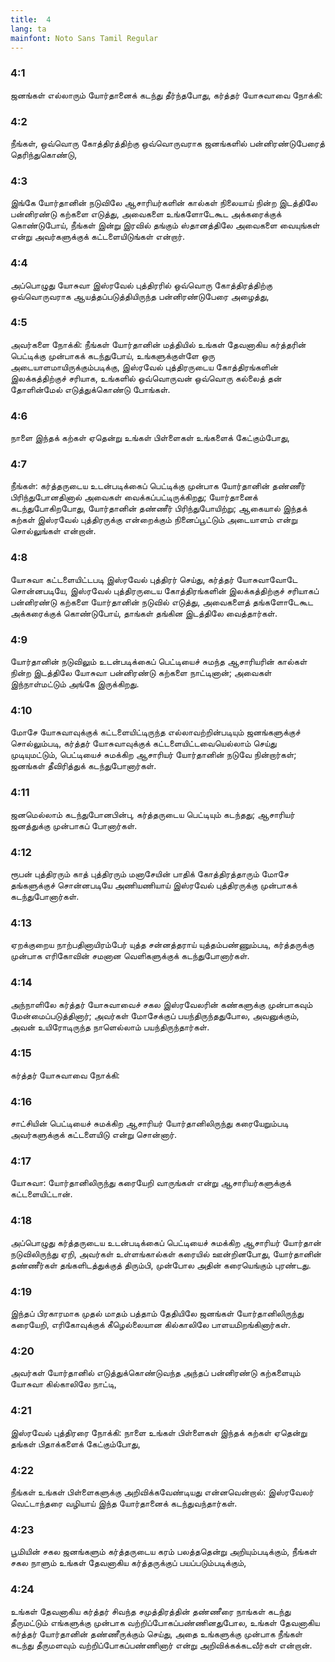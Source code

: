```yaml
---
title:  4
lang: ta
mainfont: Noto Sans Tamil Regular
---
```


###  4:1

ஜனங்கள் எல்லாரும் யோர்தானைக் கடந்து தீர்ந்தபோது, கர்த்தர் யோசுவாவை நோக்கி:

###  4:2

நீங்கள், ஒவ்வொரு கோத்திரத்திற்கு ஒவ்வொருவராக ஜனங்களில் பன்னிரண்டுபேரைத் தெரிந்துகொண்டு,

###  4:3

இங்கே யோர்தானின் நடுவிலே ஆசாரியர்களின் கால்கள் நிலையாய் நின்ற இடத்திலே பன்னிரண்டு கற்களை எடுத்து, அவைகளை உங்களோடேகூட அக்கரைக்குக் கொண்டுபோய், நீங்கள் இன்று இரவில் தங்கும் ஸ்தானத்திலே அவைகளை வையுங்கள் என்று அவர்களுக்குக் கட்டளையிடுங்கள் என்றார்.

###  4:4

அப்பொழுது யோசுவா இஸ்ரவேல் புத்திரரில் ஒவ்வொரு கோத்திரத்திற்கு ஒவ்வொருவராக ஆயத்தப்படுத்தியிருந்த பன்னிரண்டுபேரை அழைத்து,

###  4:5

அவர்களை நோக்கி: நீங்கள் யோர்தானின் மத்தியில் உங்கள் தேவனாகிய கர்த்தரின் பெட்டிக்கு முன்பாகக் கடந்துபோய், உங்களுக்குள்ளே ஒரு அடையாளமாயிருக்கும்படிக்கு, இஸ்ரவேல் புத்திரருடைய கோத்திரங்களின் இலக்கத்திற்குச் சரியாக, உங்களில் ஒவ்வொருவன் ஒவ்வொரு கல்லைத் தன் தோளின்மேல் எடுத்துக்கொண்டு போங்கள்.

###  4:6

நாளை இந்தக் கற்கள் ஏதென்று உங்கள் பிள்ளைகள் உங்களைக் கேட்கும்போது,

###  4:7

நீங்கள்: கர்த்தருடைய உடன்படிக்கைப் பெட்டிக்கு முன்பாக யோர்தானின் தண்ணீர் பிரிந்துபோனதினால் அவைகள் வைக்கப்பட்டிருக்கிறது; யோர்தானைக் கடந்துபோகிறபோது, யோர்தானின் தண்ணீர் பிரிந்துபோயிற்று; ஆகையால் இந்தக் கற்கள் இஸ்ரவேல் புத்திரருக்கு என்றைக்கும் நினைப்பூட்டும் அடையாளம் என்று சொல்லுங்கள் என்றான்.

###  4:8

யோசுவா கட்டளையிட்டபடி இஸ்ரவேல் புத்திரர் செய்து, கர்த்தர் யோசுவாவோடே சொன்னபடியே, இஸ்ரவேல் புத்திரருடைய கோத்திரங்களின் இலக்கத்திற்குச் சரியாகப் பன்னிரண்டு கற்களை யோர்தானின் நடுவில் எடுத்து, அவைகளைத் தங்களோடேகூட அக்கரைக்குக் கொண்டுபோய், தாங்கள் தங்கின இடத்திலே வைத்தார்கள்.

###  4:9

யோர்தானின் நடுவிலும் உடன்படிக்கைப் பெட்டியைச் சுமந்த ஆசாரியரின் கால்கள் நின்ற இடத்திலே யோசுவா பன்னிரண்டு கற்களை நாட்டினான்; அவைகள் இந்நாள்மட்டும் அங்கே இருக்கிறது.

###  4:10

மோசே யோசுவாவுக்குக் கட்டளையிட்டிருந்த எல்லாவற்றின்படியும் ஜனங்களுக்குச் சொல்லும்படி, கர்த்தர் யோசுவாவுக்குக் கட்டளையிட்டவையெல்லாம் செய்து முடியுமட்டும், பெட்டியைச் சுமக்கிற ஆசாரியர் யோர்தானின் நடுவே நின்றார்கள்; ஜனங்கள் தீவிரித்துக் கடந்துபோனார்கள்.

###  4:11

ஜனமெல்லாம் கடந்துபோனபின்பு, கர்த்தருடைய பெட்டியும் கடந்தது; ஆசாரியர் ஜனத்துக்கு முன்பாகப் போனார்கள்.

###  4:12

ரூபன் புத்திரரும் காத் புத்திரரும் மனாசேயின் பாதிக் கோத்திரத்தாரும் மோசே தங்களுக்குச் சொன்னபடியே அணியணியாய் இஸ்ரவேல் புத்திரருக்கு முன்பாகக் கடந்துபோனார்கள்.

###  4:13

ஏறக்குறைய நாற்பதினாயிரம்பேர் யுத்த சன்னத்தராய் யுத்தம்பண்ணும்படி, கர்த்தருக்கு முன்பாக எரிகோவின் சமனான வெளிகளுக்குக் கடந்துபோனார்கள்.

###  4:14

அந்நாளிலே கர்த்தர் யோசுவாவைச் சகல இஸ்ரவேலரின் கண்களுக்கு முன்பாகவும் மேன்மைப்படுத்தினார்; அவர்கள் மோசேக்குப் பயந்திருந்ததுபோல, அவனுக்கும், அவன் உயிரோடிருந்த நாளெல்லாம் பயந்திருந்தார்கள்.

###  4:15

கர்த்தர் யோசுவாவை நோக்கி:

###  4:16

சாட்சியின் பெட்டியைச் சுமக்கிற ஆசாரியர் யோர்தானிலிருந்து கரையேறும்படி அவர்களுக்குக் கட்டளையிடு என்று சொன்னார்.

###  4:17

யோசுவா: யோர்தானிலிருந்து கரையேறி வாருங்கள் என்று ஆசாரியர்களுக்குக் கட்டளையிட்டான்.

###  4:18

அப்பொழுது கர்த்தருடைய உடன்படிக்கைப் பெட்டியைச் சுமக்கிற ஆசாரியர் யோர்தான் நடுவிலிருந்து ஏறி, அவர்கள் உள்ளங்கால்கள் கரையில் ஊன்றினபோது, யோர்தானின் தண்ணீர்கள் தங்களிடத்துக்குத் திரும்பி, முன்போல அதின் கரையெங்கும் புரண்டது.

###  4:19

இந்தப் பிரகாரமாக முதல் மாதம் பத்தாம் தேதியிலே ஜனங்கள் யோர்தானிலிருந்து கரையேறி, எரிகோவுக்குக் கீழெல்லையான கில்காலிலே பாளயமிறங்கினார்கள்.

###  4:20

அவர்கள் யோர்தானில் எடுத்துக்கொண்டுவந்த அந்தப் பன்னிரண்டு கற்களையும் யோசுவா கில்காலிலே நாட்டி,

###  4:21

இஸ்ரவேல் புத்திரரை நோக்கி: நாளை உங்கள் பிள்ளைகள் இந்தக் கற்கள் ஏதென்று தங்கள் பிதாக்களைக் கேட்கும்போது,

###  4:22

நீங்கள் உங்கள் பிள்ளைகளுக்கு அறிவிக்கவேண்டியது என்னவென்றால்: இஸ்ரவேலர் வெட்டாந்தரை வழியாய் இந்த யோர்தானைக் கடந்துவந்தார்கள்.

###  4:23

பூமியின் சகல ஜனங்களும் கர்த்தருடைய கரம் பலத்ததென்று அறியும்படிக்கும், நீங்கள் சகல நாளும் உங்கள் தேவனாகிய கர்த்தருக்குப் பயப்படும்படிக்கும்,

###  4:24

உங்கள் தேவனாகிய கர்த்தர் சிவந்த சமுத்திரத்தின் தண்ணீரை நாங்கள் கடந்து தீருமட்டும் எங்களுக்கு முன்பாக வற்றிப்போகப்பண்ணினதுபோல, உங்கள் தேவனாகிய கர்த்தர் யோர்தானின் தண்ணீருக்கும் செய்து, அதை உங்களுக்கு முன்பாக நீங்கள் கடந்து தீருமளவும் வற்றிப்போகப்பண்ணினார் என்று அறிவிக்கக்கடவீர்கள் என்றான்.

